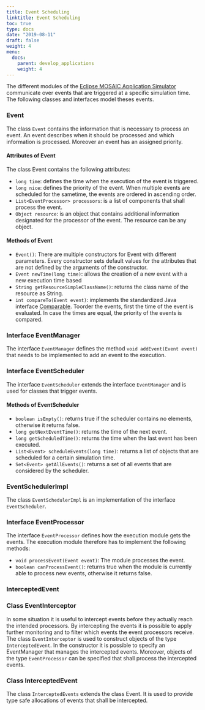 ```yaml
---
title: Event Scheduling
linktitle: Event Scheduling
toc: true
type: docs
date: "2019-08-11"
draft: false
weight: 4
menu:
  docs:
    parent: develop_applications
    weight: 4
---
```


The different modules of the [Eclipse MOSAIC Application Simulator](/docs/simulators/application_simulator/#eclipse-mosaic-application-simulator) communicate over events that are triggered at a specific simulation time. The following classes and interfaces model theses events.

### Event
The class `Event` contains the information that is necessary to process an event. An event describes when it should be processed and which information is processed. Moreover an event has an assigned priority.

#### Attributes of Event
The class Event contains the following attributes:
* `long time`: defines the time when the execution of the event is triggered.
* `long nice`: defines the priority of the event. When multiple events are scheduled for the sametime, the events are ordered in ascending order.
* `List<EventProcessor> processors`: is a list of components that shall process the event.
* `Object resource`: is an object that contains additional information designated for the processor of the event. The resource can be any object.

#### Methods of Event
* `Event()`: There are multiple constructors for Event with different parameters. Every constructor sets default values for the attributes that are not defined by the arguments of the constructor.
* `Event newTime(long time)`: allows the creation of a new event with a new execution time based
* `String getResourceSimpleClassName()`: returns the class name of the resource as String.
* `int compareTo(Event event)`: implements the standardized Java interface [Comparable](https://docs.oracle.com/javase/8/docs/api/java/lang/Comparable.html).  Toorder the events, first the time of the event is evaluated. In case the times are equal, the priority of the events is compared.

### Interface EventManager
The interface `EventManager` defines the method `void addEvent(Event event)` that needs to be implemented to add an event to the execution.

### Interface EventScheduler
The interface `EventScheduler` extends the interface `EventManager` and is used for classes that trigger events.

#### Methods of EventScheduler
* `boolean isEmpty()`: returns true if the scheduler contains no elements, otherwise it returns false.
* `long getNextEventTime()`: returns the time of the next event.
* `long getScheduledTime()`: returns the time when the last event has been executed.
* `List<Event> scheduleEvents(long time)`: returns a list of objects that are scheduled for a
certain simulation time.
* `Set<Event> getAllEvents()`: returns a set of all events that are considered by the scheduler.

### EventSchedulerImpl
The class `EventSchedulerImpl` is an implementation of the interface `EventScheduler`.

### Interface EventProcessor
The interface `EventProcessor` defines how the execution module gets the events. The execution module
therefore has to implement the following methods:
* `void processEvent(Event event)`: The module processes the event.
* `boolean canProcessEvent()`: returns true when the module is currently able to process new
events, otherwise it returns false.

### InterceptedEvent
### Class EventInterceptor
In some situation it is useful to intercept events before they actually reach the intended processors. By
intercepting the events it is possible to apply further monitoring and to filter which events the event
processors receive. The class `EventInterceptor` is used to construct objects of the type `InterceptedEvent`.
In the constructor it is possible to specify an EventManager that manages the intercepted events. Moreover, objects of the type `EventProcessor` can be specified that shall process the intercepted events.

### Class InterceptedEvent
The class `InterceptedEvents` extends the class Event. It is used to provide type safe allocations of
events that shall be intercepted.
